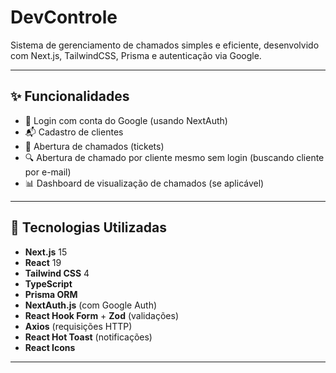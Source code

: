 # DevControle

Sistema de gerenciamento de chamados simples e eficiente, desenvolvido com Next.js, TailwindCSS, Prisma e autenticação via Google.

---

## ✨ Funcionalidades

- 🔐 Login com conta do Google (usando NextAuth)
- 📬 Cadastro de clientes
- 📝 Abertura de chamados (tickets)
- 🔍 Abertura de chamado por cliente mesmo sem login (buscando cliente por e-mail)
- 📊 Dashboard de visualização de chamados (se aplicável)

---

## 🚀 Tecnologias Utilizadas

- **Next.js** 15
- **React** 19
- **Tailwind CSS** 4
- **TypeScript**
- **Prisma ORM**
- **NextAuth.js** (com Google Auth)
- **React Hook Form** + **Zod** (validações)
- **Axios** (requisições HTTP)
- **React Hot Toast** (notificações)
- **React Icons**

---
